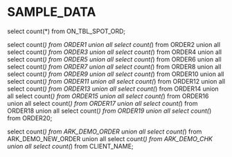 # SAMPLE_DATA

select count(*) from ON_TBL_SPOT_ORD;

select count(*) from ORDER1 union all
select count(*) from ORDER2 union all
select count(*) from ORDER3 union all
select count(*) from ORDER4 union all
select count(*) from ORDER5 union all
select count(*) from ORDER6 union all
select count(*) from ORDER7 union all
select count(*) from ORDER8 union all
select count(*) from ORDER9 union all
select count(*) from ORDER10 union all
select count(*) from ORDER11 union all
select count(*) from ORDER12 union all
select count(*) from ORDER13 union all
select count(*) from ORDER14 union all
select count(*) from ORDER15 union all
select count(*) from ORDER16 union all
select count(*) from ORDER17 union all
select count(*) from ORDER18 union all
select count(*) from ORDER19 union all
select count(*) from ORDER20;

select count(*) from ARK_DEMO_ORDER union all
select count(*) from ARK_DEMO_NEW_ORDER union all
select count(*) from ARK_DEMO_CHK union all
select count(*) from CLIENT_NAME;
